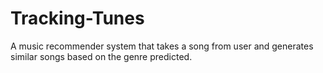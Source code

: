 # Tracking-Tunes
A music recommender system that takes a song from user and generates similar songs based on the genre predicted.
